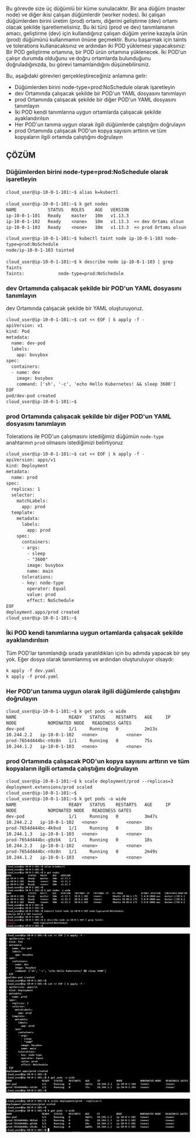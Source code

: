 Bu görevde size üç düğümlü bir küme sunulacaktır. Bir ana düğüm (master node) ve diğer ikisi çalışan düğümlerdir (worker nodes). İki çalışan düğümlerden birini üretim (prod) ortamı, diğerini geliştirme (dev) ortamı olacak şekilde işaretlemelisiniz. Bu iki türü (prod ve dev) tanımlamanın amacı, geliştirme (dev) için kullandığınız çalışan düğüm yerine kazayla ürün (prod) düğümünü kullanmamın önüne geçmektir. Bunu başarmak için taints ve tolerations kullanacaksınız ve ardından iki POD yüklemesi yapacaksınız: Bir POD geliştirme ortamına, bir POD ürün ortamına yüklenecek. İki POD'un çalışır durumda olduğunu ve doğru ortamlarda bulunduğunu doğruladığınızda, bu görevi tamamlandığını düşünebilirsiniz.

Bu, aşağıdaki görevleri gerçekleştireceğiniz anlamına gelir:
- Düğümlerden birini node-type=prod:NoSchedule olarak işaretleyin
- dev Ortamında çalışacak şekilde bir POD'un YAML dosyasını tanımlayın
- prod Ortamında çalışacak şekilde bir diğer POD'un YAML dosyasını tanımlayın
- İki POD kendi tanımlarına uygun ortamlarda çalışacak şekilde ayaklandırılsın
- Her POD'un tanıma uygun olarak ilgili düğümlerde çalıştığını doğrulayın
- prod Ortamında çalışacak POD'un kopya sayısını arttırın ve tüm kopyaların ilgili ortamda çalıştığını doğrulayın

## ÇÖZÜM

### Düğümlerden birini node-type=prod:NoSchedule olarak işaretleyin

```shell
cloud_user@ip-10-0-1-101:~$ alias k=kubectl

cloud_user@ip-10-0-1-101:~$ k get nodes
NAME            STATUS   ROLES    AGE   VERSION
ip-10-0-1-101   Ready    master   10m   v1.13.3
ip-10-0-1-102   Ready    <none>   10m   v1.13.3  << dev Ortamı olsun
ip-10-0-1-103   Ready    <none>   10m   v1.13.3  << prod Ortamı olsun
```


```shell
cloud_user@ip-10-0-1-101:~$ kubectl taint node ip-10-0-1-103 node-type=prod:NoSchedule
node/ip-10-0-1-103 tainted

cloud_user@ip-10-0-1-101:~$ k describe node ip-10-0-1-103 | grep Taints
Taints:             node-type=prod:NoSchedule
```

### dev Ortamında çalışacak şekilde bir POD'un YAML dosyasını tanımlayın

dev Ortamında çalışacak şekilde bir YAML oluşturuyoruz. 

```shell
cloud_user@ip-10-0-1-101:~$ cat << EOF | k apply -f -
apiVersion: v1
kind: Pod
metadata:
  name: dev-pod
  labels:
    app: busybox
spec:
  containers:
  - name: dev
    image: busybox
    command: ['sh', '-c', 'echo Hello Kubernetes! && sleep 3600']
EOF
pod/dev-pod created
cloud_user@ip-10-0-1-101:~$
```

### prod Ortamında çalışacak şekilde bir diğer POD'un YAML dosyasını tanımlayın

Tolerations ile POD'un çalışmasını istediğimiz düğümün `node-type` anahtarının `prod` olmasını istediğimizi belirtiyoruz

```shell
cloud_user@ip-10-0-1-101:~$ cat << EOF | k apply -f -
apiVersion: apps/v1
kind: Deployment
metadata:
  name: prod
spec:
  replicas: 1
  selector:
    matchLabels:
      app: prod
  template:
    metadata:
      labels:
        app: prod
    spec:
      containers:
      - args:
        - sleep
        - "3600"
        image: busybox
        name: main
      tolerations:
      - key: node-type
        operator: Equal
        value: prod
        effect: NoSchedule
EOF
deployment.apps/prod created
cloud_user@ip-10-0-1-101:~$
```


### İki POD kendi tanımlarına uygun ortamlarda çalışacak şekilde ayaklandırılsın
Tüm POD'lar tanımlandığı sırada yaratıldıkları için bu adımda yapacak bir şey yok.
Eğer dosya olarak tanımlanmış ve ardından oluşturuluyor olsaydı:

```shell
k apply -f dev.yaml
k apply -f prod.yaml
```


### Her POD'un tanıma uygun olarak ilgili düğümlerde çalıştığını doğrulayın

```shell
cloud_user@ip-10-0-1-101:~$ k get pods -o wide
NAME                    READY   STATUS    RESTARTS   AGE     IP           NODE            NOMINATED NODE   READINESS GATES
dev-pod                 1/1     Running   0          2m13s   10.244.2.2   ip-10-0-1-102   <none>           <none>
prod-7654d444bc-n9z8n   1/1     Running   0          75s     10.244.1.2   ip-10-0-1-103   <none>           <none>
```

### prod Ortamında çalışacak POD'un kopya sayısını arttırın ve tüm kopyaların ilgili ortamda çalıştığını doğrulayın

```shell
cloud_user@ip-10-0-1-101:~$ k scale deployment/prod --replicas=3
deployment.extensions/prod scaled
cloud_user@ip-10-0-1-101:~$
cloud_user@ip-10-0-1-101:~$ k get pods -o wide
NAME                    READY   STATUS    RESTARTS   AGE     IP           NODE            NOMINATED NODE   READINESS GATES
dev-pod                 1/1     Running   0          3m47s   10.244.2.2   ip-10-0-1-102   <none>           <none>
prod-7654d444bc-4k9xd   1/1     Running   0          18s     10.244.1.3   ip-10-0-1-103   <none>           <none>
prod-7654d444bc-g9zbk   1/1     Running   0          18s     10.244.2.3   ip-10-0-1-102   <none>           <none>
prod-7654d444bc-n9z8n   1/1     Running   0          2m49s   10.244.1.2   ip-10-0-1-103   <none>           <none>
```

![](.vscode/readme-images/2022-08-14-19-50-15.png)


![](.vscode/readme-images/2022-08-14-19-54-28.png)


![](.vscode/readme-images/2022-08-14-19-54-50.png)